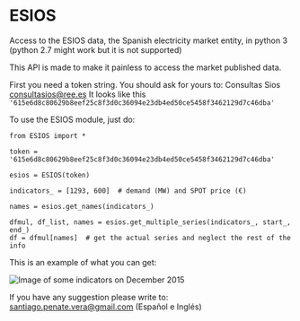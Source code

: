 # ESIOS
Access to the ESIOS data, the Spanish electricity market entity, in python 3 
(python 2.7 might work but it is not supported)

This API is made to make it painless to access the market published data.

First you need a token string. You should ask for yours to: Consultas Sios <consultasios@ree.es>
It looks like this
`'615e6d8c80629b8eef25c8f3d0c36094e23db4ed50ce5458f3462129d7c46dba'`

To use the ESIOS module, just do:

```
from ESIOS import *

token = '615e6d8c80629b8eef25c8f3d0c36094e23db4ed50ce5458f3462129d7c46dba'

esios = ESIOS(token)

indicators_ = [1293, 600]  # demand (MW) and SPOT price (€)

names = esios.get_names(indicators_)

dfmul, df_list, names = esios.get_multiple_series(indicators_, start_, end_)
df = dfmul[names]  # get the actual series and neglect the rest of the info
```

This is an example of what you can get:

![Image of some indicators on December 2015](https://github.com/SanPen/ESIOS/blob/master/example.png)

If you have any suggestion please write to: <santiago.penate.vera@gmail.com> (Español e Inglés)
